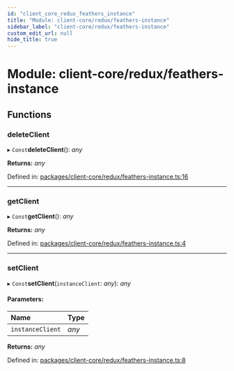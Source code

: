 ```yaml
---
id: "client_core_redux_feathers_instance"
title: "Module: client-core/redux/feathers-instance"
sidebar_label: "client-core/redux/feathers-instance"
custom_edit_url: null
hide_title: true
---
```


# Module: client-core/redux/feathers-instance

## Functions

### deleteClient

▸ `Const`**deleteClient**(): *any*

**Returns:** *any*

Defined in: [packages/client-core/redux/feathers-instance.ts:16](https://github.com/xr3ngine/xr3ngine/blob/5c3dcaef1/packages/client-core/redux/feathers-instance.ts#L16)

___

### getClient

▸ `Const`**getClient**(): *any*

**Returns:** *any*

Defined in: [packages/client-core/redux/feathers-instance.ts:4](https://github.com/xr3ngine/xr3ngine/blob/5c3dcaef1/packages/client-core/redux/feathers-instance.ts#L4)

___

### setClient

▸ `Const`**setClient**(`instanceClient`: *any*): *any*

#### Parameters:

Name | Type |
:------ | :------ |
`instanceClient` | *any* |

**Returns:** *any*

Defined in: [packages/client-core/redux/feathers-instance.ts:8](https://github.com/xr3ngine/xr3ngine/blob/5c3dcaef1/packages/client-core/redux/feathers-instance.ts#L8)
